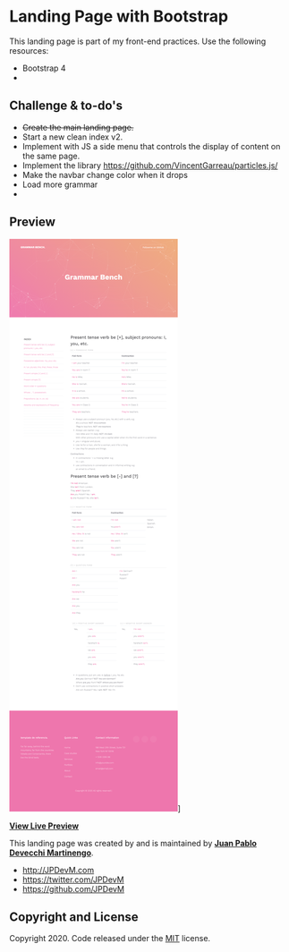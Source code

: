 # Landing Page with Bootstrap

This landing page is part of my front-end practices. Use the following resources:

- Bootstrap 4
-

## Challenge & to-do's

- ~~Create the main landing page.~~
- Start a new clean index v2.
- Implement with JS a side menu that controls the display of content on the same page.
- Implement the library https://github.com/VincentGarreau/particles.js/
- Make the navbar change color when it drops
- Load more grammar
-

## Preview

![Landing Page Preview](assets/img/readme-resourses/landing-page.png)]

**[View Live Preview](https://JPDevM.com)**

This landing page was created by and is maintained by **[Juan Pablo Devecchi Martinengo](http://JPDevM.com/)**.

- http://JPDevM.com
- https://twitter.com/JPDevM
- https://github.com/JPDevM

## Copyright and License

Copyright 2020. Code released under the [MIT](https://github.com/) license.
